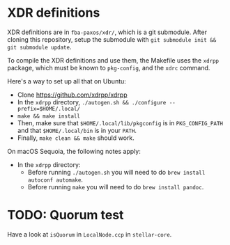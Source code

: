 # XDR definitions

XDR definitions are in `fba-paxos/xdr/`, which is a git submodule.
After cloning this repository, setup the submodule with `git submodule init && git submodule update`.

To compile the XDR definitions and use them, the Makefile uses the `xdrpp` package, which must be known to `pkg-config`, and the `xdrc` command.

Here's a way to set up all that on Ubuntu:
* Clone https://github.com/xdrpp/xdrpp
* In the `xdrpp` directory, `./autogen.sh && ./configure --prefix=$HOME/.local/`
* `make && make install`
* Then, make sure that `$HOME/.local/lib/pkgconfig` is in `PKG_CONFIG_PATH` and that `$HOME/.local/bin` is in your `PATH`.
* Finally, `make clean && make` should work.

On macOS Sequoia, the following notes apply:
* In the `xdrpp` directory:
  * Before running `./autogen.sh` you will need to do `brew install autoconf automake`.
  * Before running `make` you will need to do `brew install pandoc`.

# TODO: Quorum test

Have a look at `isQuorum` in `LocalNode.ccp` in `stellar-core`.
